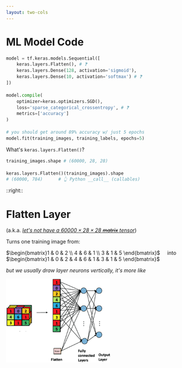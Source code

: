 ```yaml
---
layout: two-cols
---
```


# ML Model Code

```py
model = tf.keras.models.Sequential([
    keras.layers.Flatten(), # ❓
    keras.layers.Dense(128, activation='sigmoid'), 
    keras.layers.Dense(10, activation='softmax') # ❓
])

model.compile(
    optimizer=keras.optimizers.SGD(),
    loss='sparse_categorical_crossentropy', # ❓
    metrics=['accuracy']
)

# you should get around 89% accuracy w/ just 5 epochs
model.fit(training_images, training_labels, epochs=5)
``` 

What's `keras.layers.Flatten()`?

```py
training_images.shape # (60000, 28, 28)

keras.layers.Flatten()(training_images).shape
# (60000, 784)      # 👆 Python __call__ (callables)
```

::right::

# Flatten Layer

(a.k.a. _[let's not have a $60000 \times 28 \times 28$ ~~matrix~~ tensor][1]_)

Turns one training image from:

$\begin{bmatrix}1 & 0 & 2 \\ 4 & 6 & 1 \\ 3 & 1 & 5 \end{bmatrix}$
&nbsp; &nbsp; into &nbsp; &nbsp; 
$\begin{bmatrix}1 & 0 & 2 & 4 & 6 & 1 & 3 & 1 & 5 \end{bmatrix}$

_but we usually draw layer neurons vertically, it's more like_

<img alt="flatten" src="/images/flatten.png" style="height: 230px; margin-left: auto; margin-right: auto" />

[1]: https://www.tensorflow.org/guide/tensor

<style>
  .slidev-code {
    overflow: hidden;
  }
</style>